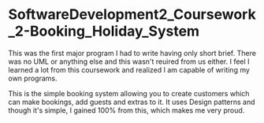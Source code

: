 # SoftwareDevelopment2_Coursework_2-Booking_Holiday_System
This was the first major program I had to write having only short brief. There was no UML or anything else and this wasn't reuired from us either. I feel I learned a lot from this coursework and realized I am capable of writing my own programs.

This is the simple booking system allowing you to create customers which can make bookings, add guests and extras to it. It uses Design patterns and though it's simple, I gained 100% from this, which makes me very proud.

